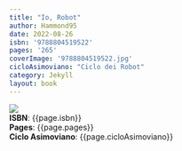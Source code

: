 ```yaml
---
title: "Io, Robot"
author: Hammond95
date: 2022-08-26
isbn: '9788804519522'
pages: '265'
coverImage: '9788804519522.jpg'
cicloAsimoviano: "Ciclo dei Robot"
category: Jekyll
layout: book
---
```

<img src="{{site.baseurl}}/assets/bookCovers/{{page.coverImage}}" class="book-cover-image" /> <br/>
<span><b>ISBN</b>: {{page.isbn}}</span> <br/>
<span><b>Pages</b>: {{page.pages}}</span> <br/>
<span><b>Ciclo Asimoviano</b>: {{page.cicloAsimoviano}}</span> <br/>